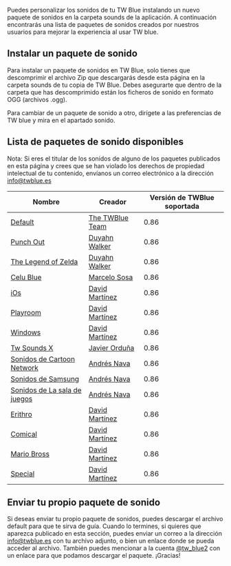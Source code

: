 <!-- 
.. title: Paquetes de sonido para TWBlue
.. slug: soundpacks
.. date: 2016-10-03 05:09:19 UTC-05:00
.. tags: 
.. category: 
.. link: 
.. description: 
.. type: text
-->

Puedes personalizar los sonidos de tu TW Blue instalando un nuevo paquete de sonidos en la carpeta sounds de la aplicación. A continuación encontrarás una lista de paquetes de sonidos creados por nuestros usuarios para mejorar la experiencia al usar TW blue.

Instalar un paquete de sonido
----------------------

Para instalar un paquete de sonidos en TW Blue, solo tienes que descomprimir el archivo Zip que descargarás desde esta página en la carpeta sounds de tu copia de TW Blue. Debes asegurarte que dentro de la carpeta que has descomprimido están los ficheros de sonido en formato OGG (archivos .ogg).

Para cambiar de un paquete de sonido a otro, dirígete a las preferencias de TW blue y mira en el apartado sonido.

Lista de paquetes de sonido disponibles
----------------------------

Nota: Si eres el titular de los sonidos de alguno de los paquetes publicados en esta página y crees que se han violado los derechos de propiedad intelectual de tu contenido, envíanos un correo electrónico a la dirección <info@twblue.es>

Nombre | Creador | Versión de TWBlue soportada
  ----------------------------------------------------------------------------------------------------------| ---------------------------------------------------- | -----------------------------
[Default](http://twblue.es/extra-contents/soundpacks/default.zip) | [The TWBlue Team](https://twitter.com/tw_blue2) | 0.86
[Punch Out](http://twblue.es/extra-contents/soundpacks/punch-out.zip) | [Duyahn Walker](https://twitter.com/themusicman08) | 0.86
[The Legend of Zelda](http://twblue.es/extra-contents/soundpacks/the-legend-of-zelda.zip) | [Duyahn Walker](https://twitter.com/themusicman08) | 0.86
[Celu Blue](http://twblue.es/extra-contents/soundpacks/celu-blue.zip) | [Marcelo Sosa](https://twitter.com/marcedsosa) | 0.86
[iOs](http://twblue.es/extra-contents/soundpacks/ios.zip) | [David Martínez](https://twitter.com/JMundstok) | 0.86
[Playroom](http://twblue.es/extra-contents/soundpacks/playroom.zip) | [David Martínez](https://twitter.com/JMundstok) | 0.86
[Windows](http://twblue.es/extra-contents/soundpacks/windows.zip) | [David Martínez](https://twitter.com/JMundstok) | 0.86
[Tw Sounds X](http://twblue.es/extra-contents/soundpacks/tw-sounds-x.zip) | [Javier Orduña](https://twitter.com/xaverius84) | 0.86
[Sonidos de Cartoon Network](http://twblue.es/extra-contents/soundpacks/sonidos-cartoon-network.zip) | [Andrés Nava](https://twitter.com/andresnava28) | 0.86
[Sonidos de Samsung](http://twblue.es/extra-contents/soundpacks/sonidos-de-samsung.zip) | [Andrés Nava](https://twitter.com/andresnava28) | 0.86
[Sonidos de La sala de juegos](http://twblue.es/extra-contents/soundpacks/sonidos-la-sala-de-juegos.zip) | [Andrés Nava](https://twitter.com/andresnava28)  | 0.86
[Erithro](http://twblue.es/extra-contents/soundpacks/erithro.zip) | [David Martínez](https://twitter.com/DavithZahot) | 0.86
[Comical](http://twblue.es/extra-contents/soundpacks/comical.zip) |  [David Martínez](https://twitter.com/DavithZahot) | 0.86
[Mario Bross](http://twblue.es/extra-contents/soundpacks/mario-bross.zip) | [David Martínez](https://twitter.com/DavithZahot) | 0.86
[Special](http://twblue.es/extra-contents/soundpacks/special.zip) | [David Martínez](https://twitter.com/DavithZahot) | 0.86

Enviar tu propio paquete de sonido
----------------------

Si deseas enviar tu propio paquete de sonidos, puedes descargar el archivo default para que te sirva de guía. Cuando lo termines, si quieres que aparezca publicado en esta sección, puedes enviar un correo a la dirección <info@twblue.es> con tu archivo adjunto, o bien un enlace donde se pueda acceder al archivo. También puedes mencionar a la cuenta [@tw_blue2](https://twitter.com/tw_blue2) con un enlace para que podamos descargar el paquete. ¡Gracias!